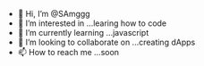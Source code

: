 - 👋 Hi, I’m @SAmggg
- 👀 I’m interested in ...learing how to code
- 🌱 I’m currently learning ...javascript
- 💞️ I’m looking to collaborate on ...creating dApps
- 📫 How to reach me ...soon

<!---
SAmggg/SAmggg is a ✨ special ✨ repository because its `README.md` (this file) appears on your GitHub profile.
You can click the Preview link to take a look at your changes.
--->
